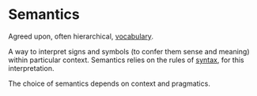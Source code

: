 # Semantics

Agreed upon, often hierarchical, [vocabulary](change-requests.md).

A way to interpret signs and symbols (to confer them sense and meaning) within particular context. Semantics relies on the rules of [syntax](the-gitbook-editor.md), for this interpretation.

The choice of semantics depends on context and pragmatics.
